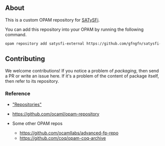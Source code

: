 ## About

This is a custom OPAM repository for [SATySFi].

You can add this repository into your OPAM by running the following command.

```sh
opam repository add satysfi-external https://github.com/gfngfn/satysfi-external-repo.git
```

## Contributing

We welcome contributions! If you notice a problem of *packaging*, then send a PR or write an issue here. If it's a problem of the content of package itself, then refer to its repository.

### Reference

* ["Repositories"](https://opam.ocaml.org/doc/Manual.html#Repositories)
* https://github.com/ocaml/opam-repository
* Some other OPAM repos
    * https://github.com/ocamllabs/advanced-fp-repo
    * https://github.com/coq/opam-coq-archive


  [SATySFi]: https://github.com/gfngfn/SATySFi

